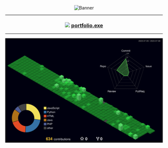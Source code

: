 <div align="center">
  <picture>
    <img src="https://res.cloudinary.com/dshviljjs/image/upload/v1720490468/121568_qoaxrq.gif" alt="Banner">
  </picture>

  <hr style="height: 1px; border: none; background-color: #000;">
  
  <h3> 
    <img src="https://emojis.slackmojis.com/emojis/images/1621024394/39092/cat-roll.gif?1621024394" width="28" /> 
    <a href="henryb.io"> 
      portfolio.exe
    </a>
  </h3>

  <hr style="height: 1px; border: none; background-color: #000;">
  
  <picture>
    <img src="./profile-3d-contrib/profile-night-green.svg" alt="Profile 3D Contrib" >
  </picture>
</div>
